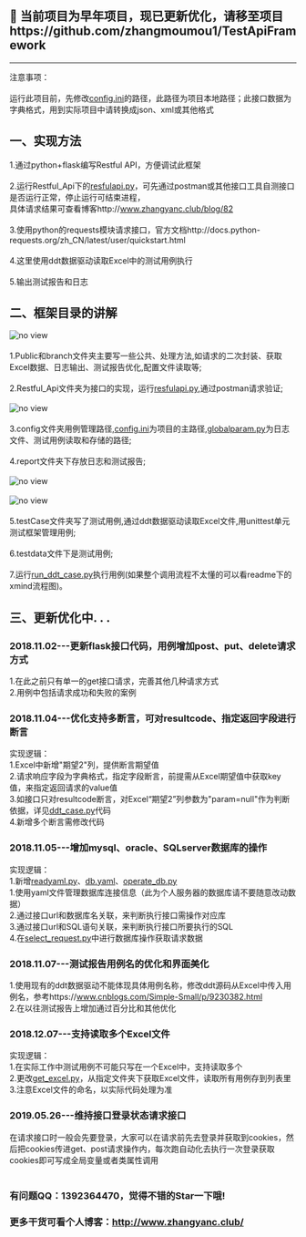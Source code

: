 ## 🎉 当前项目为早年项目，现已更新优化，请移至项目https://github.com/zhangmoumou1/TestApiFramework

---

注意事项：<br>
<br>
运行此项目前，先修改[config.ini](https://github.com/zhangmoumou1/interface_python/blob/master/config/config.ini)的路径，此路径为项目本地路径；此接口数据为字典格式，用到实际项目中请转换成json、xml或其他格式<br>
## 一、实现方法<br>
1.通过python+flask编写Restful API，方便调试此框架<br>
<br>
2.运行Restful_Api下的[resfulapi.py](https://github.com/zhangmoumou1/interface_python/blob/master/Restful_Api/resfulapi.py)，可先通过postman或其他接口工具自测接口是否运行正常，停止运行可结束进程，<br>
具体请求结果可查看博客http://www.zhangyanc.club/blog/82<br>
<br>
3.使用python的requests模块请求接口，官方文档http://docs.python-requests.org/zh_CN/latest/user/quickstart.html<br>
<br>
4.这里使用ddt数据驱动读取Excel中的测试用例执行<br>
<br>
5.输出测试报告和日志<br>

## 二、框架目录的讲解<br>
![no view](https://github.com/zhangmoumou1/interface_python/blob/master/readme/%E6%9E%B6%E6%9E%84%E5%9B%BE.jpg)<br>
<br>
1.Public和branch文件夹主要写一些公共、处理方法,如请求的二次封装、获取Excel数据、日志输出、测试报告优化,配置文件读取等;<br>
<br>
2.Restful_Api文件夹为接口的实现，运行[resfulapi.py](https://github.com/zhangmoumou1/interface_python/blob/master/Restful_Api/resfulapi.py),通过postman请求验证;<br>
<br>
![no view](https://github.com/zhangmoumou1/interface_python/blob/master/readme/postman.jpg)<br>
<br>
3.config文件夹用例管理路径,[config.ini](https://github.com/zhangmoumou1/interface_python/blob/master/config/config.ini)为项目的主路径,[globalparam.py](https://github.com/zhangmoumou1/interface_python/blob/master/config/globalparam.py)为日志文件、测试用例读取和存储的路径;<br>
<br>
4.report文件夹下存放日志和测试报告;<br>
<br>
![no view](https://github.com/zhangmoumou1/interface_python/blob/master/readme/%E6%B5%8B%E8%AF%95%E6%8A%A5%E5%91%8A.jpg)<br>
<br>
![no view](https://github.com/zhangmoumou1/interface_python/blob/master/readme/%E6%97%A5%E5%BF%97.jpg)<br>
<br>
5.testCase文件夹写了测试用例,通过ddt数据驱动读取Excel文件,用unittest单元测试框架管理用例;<br>
<br>
6.testdata文件下是测试用例;<br>
<br>
7.运行[run_ddt_case.py](https://github.com/zhangmoumou1/interface_python/blob/master/run_ddt_case.py)执行用例(如果整个调用流程不太懂的可以看readme下的xmind流程图)。<br>

## 三、更新优化中. . .
### 2018.11.02---更新flask接口代码，用例增加post、put、delete请求方式<br>
1.在此之前只有单一的get接口请求，完善其他几种请求方式<br>
2.用例中包括请求成功和失败的案例<br>
### 2018.11.04---优化支持多断言，可对resultcode、指定返回字段进行断言<br>
实现逻辑：<br>
1.Excel中新增"期望2"列，提供断言期望值<br>
2.请求响应字段为字典格式，指定字段断言，前提需从Excel期望值中获取key值，来指定返回请求的value值<br>
3.如接口只对resultcode断言，对Excel“期望2”列参数为"param=null"作为判断依据，详见[ddt_case.py](https://github.com/zhangmoumou1/interface_python/blob/master/testCase/ddt_case.py)代码<br>
4.新增多个断言需修改代码<br>
### 2018.11.05---增加mysql、oracle、SQLserver数据库的操作<br>
实现逻辑：<br>
1.新增[readyaml.py](https://github.com/zhangmoumou1/interface_python/blob/master/config/readyaml.py)、[db.yaml](https://github.com/zhangmoumou1/interface_python/blob/master/config/db.yaml)、[operate_db.py](https://github.com/zhangmoumou1/interface_python/blob/master/Public/operate_db.py)<br>
1.使用yaml文件管理数据库连接信息（此为个人服务器的数据库请不要随意改动数据）<br>
2.通过接口url和数据库名关联，来判断执行接口需操作对应库<br>
3.通过接口url和SQL语句关联，来判断执行接口所要执行的SQL<br>
4.在[select_request.py](https://github.com/zhangmoumou1/interface_python/blob/master/Public/select_request.py)中进行数据库操作获取请求数据<br>
### 2018.11.07---测试报告用例名的优化和界面美化<br>
1.使用现有的ddt数据驱动不能体现具体用例名称，修改ddt源码从Excel中传入用例名，参考https://www.cnblogs.com/Simple-Small/p/9230382.html<br>
2.在以往测试报告上增加通过百分比和其他优化<br>
### 2018.12.07---支持读取多个Excel文件<br>
实现逻辑：<br>
1.在实际工作中测试用例不可能只写在一个Excel中，支持读取多个<br>
2.更改[get_excel.py](https://github.com/zhangmoumou1/interface_python/blob/master/Public/get_excel.py)，从指定文件夹下获取Excel文件，读取所有用例存到列表里<br>
3.注意Excel文件的命名，以实际代码处理为准<br>
### 2019.05.26---维持接口登录状态请求接口<br>
在请求接口时一般会先要登录，大家可以在请求前先去登录并获取到cookies，然后把cookies传进get、post请求操作内，每次跑自动化去执行一次登录获取cookies即可写成全局变量或者类属性调用
<br>
<br>

### 有问题QQ：1392364470，觉得不错的Star一下哦!<br>
### 更多干货可看个人博客：http://www.zhangyanc.club/
